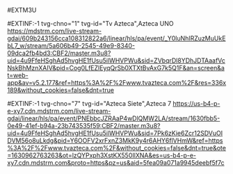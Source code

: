 #EXTM3U

#EXTINF:-1 tvg-chno="1" tvg-id="Tv Azteca",Azteca UNO
https://mdstrm.com/live-stream-gdai/609b243156cca108312822a6/linear/hls/pa/event/_Y0luNhIRZuzMuUkEbL7_w/stream/5a606b49-2545-49e9-8340-09dca2fb4bd3:CBF2/master.m3u8?uid=4u9FfeHSghAd5hvgHE1fUsu5ilWHVPWu&sid=ZVbqrDl8YDhJDTAaafVcNskBhMznXAIV&pid=Cog0LfEZlEyqQrSb0XTXtBvAxG7k5Q1F&an=screen&at=web-app&av=v5.2.177&ref=https%3A%2F%2Fwww.tvazteca.com%2F&res=336x189&without_cookies=false&dnt=true

#EXTINF:-1 tvg-chno="7" tvg-id="Azteca Siete",Azteca 7
https://us-b4-p-e-xy7.cdn.mdstrm.com/live-stream-gdai/linear/hls/pa/event/PNEbbcJZRAaP4wDlQMW2LA/stream/1630fbb5-0e49-41ef-b94a-23b743535f59:CBF2/master.m3u8?uid=4u9FfeHSghAd5hvgHE1fUsu5ilWHVPWu&sid=7Pk6zKie6Zcr12SDVuOIDVM56o8uLkdg&pid=Y6OOFV2xrFxnZ3MkK9y4r6AHY6flVHmW&ref=https%3A%2F%2Fwww.tvazteca.com%2F&without_cookies=false&dnt=true&ote=1630962763263&ot=lzQYPxph3XstKX550IlXNA&es=us-b4-p-e-xy7.cdn.mdstrm.com&proto=https&pz=us&aid=5fea09a071a9945deebf5f7c
